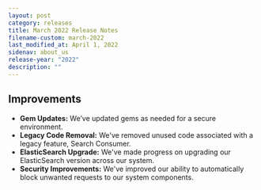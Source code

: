 ```yaml
---
layout: post
category: releases
title: March 2022 Release Notes
filename-custom: march-2022
last_modified_at: April 1, 2022
sidenav: about_us
release-year: "2022"
description: ""
---
```

## Improvements

* **Gem Updates:** We’ve updated gems as needed for a secure environment.
* **Legacy Code Removal:** We've removed unused code associated with a legacy feature, Search Consumer.
* **ElasticSearch Upgrade:** We've made progress on upgrading our ElasticSearch version across our system.
* **Security Improvements:** We've improved our ability to automatically block unwanted requests to our system components.